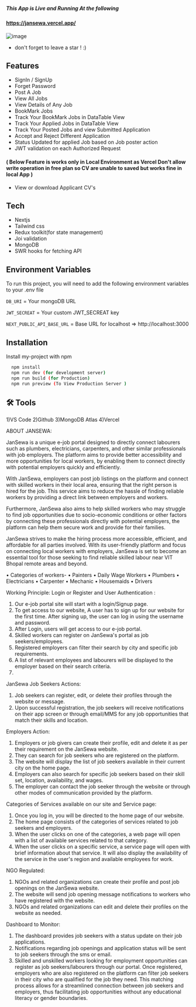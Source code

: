 ##### This App is Live and Running At the following
#### https://jansewa.vercel.app/

![image](https://github.com/Shrey-Srivastava21/JanSewa_EPICS/assets/78805153/e996daa1-33e1-4c1c-a4a6-86a85d2a7d64)


 - don't forget to leave a star ! :)

## Features

- SignIn / SignUp
- Forget Password
- Post A Job
- View  All Jobs
- View Details of Any Job
- BookMark Jobs
- Track Your BookMark Jobs in DataTable View
- Track Your Applied Jobs in DataTable View 
- Track Your Posted Jobs and view Submitted Application 
- Accept and Reject Different Application 
- Status Updated for applied Job based on Job poster action 
- JWT validation on each Authorized Request 
#### ( Below Feature is works only in Local Environment as Vercel Don't allow write operation in free plan so CV are unable to saved but works fine in local App ) 
- View or download Applicant CV's 

## Tech
- Nextjs
- Tailwind css
- Redux toolkit(for state management)
- Joi validation
- MongoDB
- SWR hooks for fetching API 

## Environment Variables

To run this project, you will need to add the following environment variables to your .env file

`DB_URI` = Your mongoDB URL

`JWT_SECREAT` = Your custom JWT_SECREAT key

`NEXT_PUBLIC_API_BASE_URL` =  Base URL for localhost  => http://localhost:3000


## Installation

Install my-project with npm

```bash
  npm install
  npm run dev (for development server)
  npm run build (for Production)
  npm run preview (To View Production Server )
```
    
    


## 🛠 Tools

1)VS Code
2)Github
3)MongoDB Atlas
4)Vercel

ABOUT JANSEWA:

JanSewa is a unique e-job portal designed to directly connect labourers such as plumbers, electricians, carpenters, and other similar professionals with job employers. The platform aims to provide better accessibility and more opportunities for local workers, by enabling them to connect directly with potential employers quickly and efficiently.

With JanSewa, employers can post job listings on the platform and connect with skilled workers in their local area, ensuring that the right person is hired for the job. This service aims to reduce the hassle of finding reliable workers by providing a direct link between employers and workers.

Furthermore, JanSewa also aims to help skilled workers who may struggle to find job opportunities due to socio-economic conditions or other factors by connecting these professionals directly with potential employers, the platform can help them secure work and provide for their families.

JanSewa strives to make the hiring process more accessible, efficient, and affordable for all parties involved. With its user-friendly platform and focus on connecting local workers with employers, JanSewa is set to become an essential tool for those seeking to find reliable skilled labour near VIT Bhopal remote areas and beyond.

•	Categories of workers-
•	Painters
•	Daily Wage Workers
•	Plumbers
•	Electricians
•	Carpenter
•	Mechanic
•	Housemaids
•	Drivers

Working Principle:
Login or Register and User Authentication :

1.	Our e-job portal site will start with a login/Signup page.
2.	To get access to our website, A user has to sign up for our website for the first time. After signing up, the user can log in using the username and password.
3.	After Login, users will get access to our e-job portal.
4.	Skilled workers can register on JanSewa's portal as job seekers/employees.
5.	Registered employers can filter their search by city and specific job requirements.
6.	A list of relevant employees and labourers will be displayed to the employer based on their search criteria.
7.	
JanSewa Job Seekers Actions:

1.	Job seekers can register, edit, or delete their profiles through the website or message.
2.	Upon successful registration, the job seekers will receive notifications on their app screen or through email/MMS for any job opportunities that match their skills and location.

Employers Action:

1.	Employers or job givers can create their profile, edit and delete it as per their requirement on the JanSewa website.
2.	They can search for job seekers who are registered on the platform.
3.	The website will display the list of job seekers available in their current city on the home page.
4.	Employers can also search for specific job seekers based on their skill set, location, availability, and wages.
5.	The employer can contact the job seeker through the website or through other modes of communication provided by the platform.

Categories of Services available on our site and Service page:

1.	Once you log in, you will be directed to the home page of our website.
2.	The home page consists of the categories of services related to job seekers and employers.
3.	When the user clicks on one of the categories, a web page will open with a list of available services related to that category.
4.	When the user clicks on a specific service, a service page will open with brief information about that service. It will also display the availability of the service in the user's region and available employees for work.


NGO Regulated:

1.	NGOs and related organizations can create their profile and post job openings on the JanSewa website.
2.	The website will send job opening message notifications to workers who have registered with the website.
3.	NGOs and related organizations can edit and delete their profiles on the website as needed.
 
Dashboard to Monitor:

1.	The dashboard provides job seekers with a status update on their job applications.
2.	Notifications regarding job openings and application status will be sent to job seekers through the sms or email.
3.	Skilled and unskilled workers looking for employment opportunities can register as job seekers/labourers through our portal. Once registered, employers who are also registered on the platform can filter job seekers in their city who are qualified for the job they need. This matching process allows for a streamlined connection between job seekers and employers, thus facilitating job opportunities without any educational literacy or gender boundaries.

















